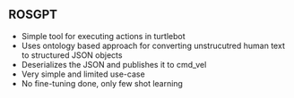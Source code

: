 ## ROSGPT

- Simple tool for executing actions in turtlebot
- Uses ontology based approach for converting unstrucutred human text to structured JSON objects
- Deserializes the JSON and publishes it to cmd_vel
- Very simple and limited use-case
- No fine-tuning done, only few shot learning
